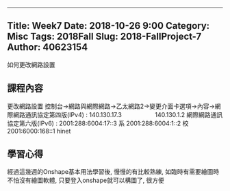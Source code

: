 ---
Title: Week7
Date: 2018-10-26 9:00
Category: Misc
Tags: 2018Fall
Slug: 2018-FallProject-7
Author: 40623154
----

如何更改網路設置

<!-- PELICAN_END_SUMMARY -->

課程內容
----

更改網路設置
控制台→網路與網際網路→乙太網路2→變更介面卡選項→內容→網際網路通訊協定第四版(IPv4) : 140.130.17.3
　　　　　                     140.130.1.2
網際網路通訊協定第六版(IPv6) : 2001:288:6004:17::3  系
2001:288:6004:1::2    校
2001:6000:168::1       hinet

學習心得
----
經過這幾週的Onshape基本用法學習後, 慢慢的有比較熟練, 如臨時有需要繪圖時不怕沒有繪圖軟體, 只要登入onshape就可以構圖了, 很方便